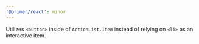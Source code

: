 ```yaml
---
'@primer/react': minor
---
```


Utilizes `<button>` inside of `ActionList.Item` instead of relying on `<li>` as an interactive item.

